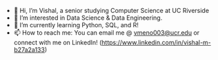 - 👋 Hi, I’m Vishal, a senior studying Computer Science at UC Riverside
- 👀 I’m interested in Data Science & Data Engineering.
- 🌱 I’m currently learning Python, SQL, and R!
- 📫 How to reach me: You can email me @ vmeno003@ucr.edu or connect with me on LinkedIn! (https://www.linkedin.com/in/vishal-m-b27a2a133)

<!---
vmeno0020/vmeno0020 is a ✨ special ✨ repository because its `README.md` (this file) appears on your GitHub profile.
You can click the Preview link to take a look at your changes.
--->
